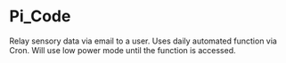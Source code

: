 # Pi_Code
Relay sensory data via email to a user. Uses daily automated function via Cron. Will use low power mode until the function is accessed.
